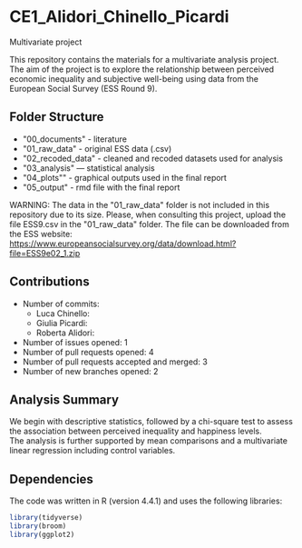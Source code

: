 # CE1_Alidori_Chinello_Picardi

Multivariate project


This repository contains the materials for a multivariate analysis project. 
The aim of the project is to explore the relationship between perceived economic inequality and subjective well-being using data from the European Social Survey (ESS Round 9).

## Folder Structure

- "00_documents" - literature
- "01_raw_data" - original ESS data (.csv)
- "02_recoded_data" - cleaned and recoded datasets used for analysis
- "03_analysis" — statistical analysis
- "04_plots"" - graphical outputs used in the final report
- "05_output" - rmd file with the final report

WARNING: The data in the "01_raw_data" folder is not included in this repository due to its size. Please, when consulting this project, upload the file ESS9.csv in the "01_raw_data" folder. 
The file can be downloaded from the ESS website: https://www.europeansocialsurvey.org/data/download.html?file=ESS9e02_1.zip

## Contributions

- Number of commits:
   - Luca Chinello:
   - Giulia Picardi:
   - Roberta Alidori:
- Number of issues opened: 1
- Number of pull requests opened: 4
- Number of pull requests accepted and merged: 3
- Number of new branches opened: 2

## Analysis Summary

We begin with descriptive statistics, followed by a chi-square test to assess the association between perceived inequality and happiness levels.  
The analysis is further supported by mean comparisons and a multivariate linear regression including control variables.

## Dependencies

The code was written in R (version 4.4.1) and uses the following libraries:

```r
library(tidyverse)
library(broom)
library(ggplot2)
